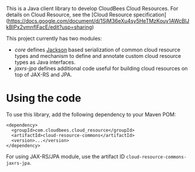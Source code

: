 This is a Java client library to develop CloudBees Cloud Resources. For details on Cloud Resource, see the [Cloud Resource specification] (https://docs.google.com/document/d/1SjM36eXu4sy5HeTMzKouy1AWcBlJkBIPx2vmnflFacE/edit?usp=sharing)

This project currently has two modules:

* *core* defines [Jackson](http://jackson.codehaus.org/) based serialization of common cloud resource types and mechanism to define and annotate custom cloud resource types as Java interfaces.
* *jaxrs-jpa* defines additional code useful for building cloud resources on top of JAX-RS and JPA.

Using the code
==============
To use this library, add the following dependency to your Maven POM:

    <dependency>
      <groupId>com.cloudbees.cloud_resource</groupId>
      <artifactId>cloud-resource-commons</artifactId>
      <version>...</version>
    </dependency>

For using JAX-RS/JPA module, use the artifact ID `cloud-resource-commons-jaxrs-jpa`.
